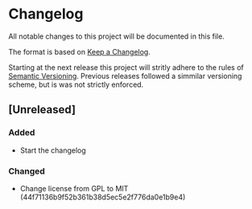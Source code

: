 # Changelog

All notable changes to this project will be documented in this file.

The format is based on [Keep a Changelog](https://keepachangelog.com/en/1.0.0/).

Starting at the next release this project will stritly adhere to the rules of [Semantic Versioning](https://semver.org/spec/v2.0.0.html).
Previous releases followed a simmilar versioning scheme, but is was not strictly enforced.

## [Unreleased]
### Added
- Start the changelog
### Changed
- Change license from GPL to MIT (44f71136b9f52b361b38d5ec5e2f776da0e1b9e4)